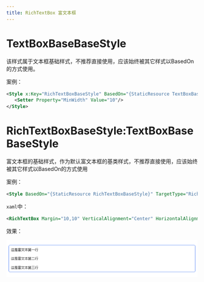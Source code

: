 ```yaml
---
title: RichTextBox 富文本框
---
```


# TextBoxBaseBaseStyle

该样式属于文本框基础样式，不推荐直接使用，应该始终被其它样式以BasedOn的方式使用。

案例：

```xml
<Style x:Key="RichTextBoxBaseStyle" BasedOn="{StaticResource TextBoxBaseBaseStyle}" TargetType="RichTextBox">
   <Setter Property="MinWidth" Value="10"/>
</Style>
```

# RichTextBoxBaseStyle:TextBoxBaseBaseStyle

富文本框的基础样式，作为默认富文本框的基类样式，不推荐直接使用，应该始终被其它样式以BasedOn的方式使用

案例：

```xml
<Style BasedOn="{StaticResource RichTextBoxBaseStyle}" TargetType="RichTextBox"/>
```

`xaml`中：

```xml
<RichTextBox Margin="10,10" VerticalAlignment="Center" HorizontalAlignment="Center"></RichTextBox>
```



效果：

![RichTextbox.DefaultStyle](https://raw.githubusercontent.com/HandyOrg/HandyOrgResource/master/HandyControl/Doc/native_controls/RichTextbox.DefaultStyle.png)





